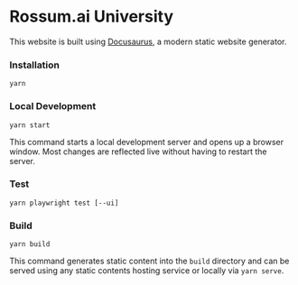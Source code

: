 # Rossum.ai University

This website is built using [Docusaurus](https://docusaurus.io/), a modern static website generator.

### Installation

```
yarn
```

### Local Development

```
yarn start
```

This command starts a local development server and opens up a browser window. Most changes are reflected live without having to restart the server.

### Test

```
yarn playwright test [--ui]
```

### Build

```
yarn build
```

This command generates static content into the `build` directory and can be served using any static contents hosting service or locally via `yarn serve`.
